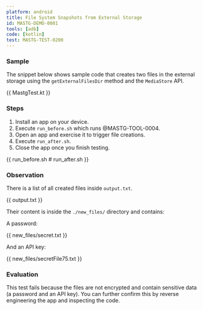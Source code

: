 ```yaml
---
platform: android
title: File System Snapshots from External Storage
id: MASTG-DEMO-0001
tools: [adb]
code: [kotlin]
test: MASTG-TEST-0200
---
```


### Sample

The snippet below shows sample code that creates two files in the external storage using the `getExternalFilesDir` method and the `MediaStore` API.

{{ MastgTest.kt }}

### Steps

1. Install an app on your device.
2. Execute `run_before.sh` which runs @MASTG-TOOL-0004.
3. Open an app and exercise it to trigger file creations.
4. Execute `run_after.sh`.
5. Close the app once you finish testing.

{{ run_before.sh # run_after.sh }}

### Observation

There is a list of all created files inside `output.txt`.

{{ output.txt }}

Their content is inside the `./new_files/` directory and contains:

A password:

{{ new_files/secret.txt }}

And an API key:

{{ new_files/secretFile75.txt }}

### Evaluation

This test fails because the files are not encrypted and contain sensitive data (a password and an API key). You can further confirm this by reverse engineering the app and inspecting the code.
